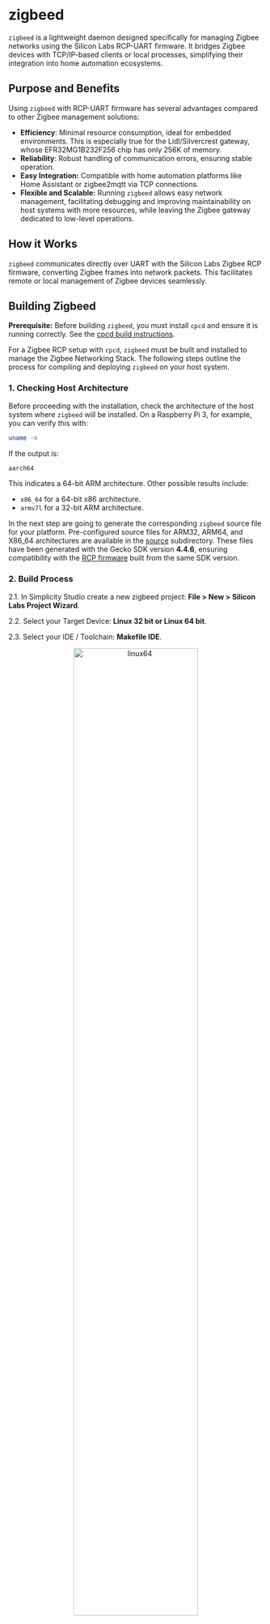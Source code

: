 # zigbeed

`zigbeed` is a lightweight daemon designed specifically for managing Zigbee networks using the Silicon Labs RCP-UART firmware. It bridges Zigbee devices with TCP/IP-based clients or local processes, simplifying their integration into home automation ecosystems.

## Purpose and Benefits

Using `zigbeed` with RCP-UART firmware has several advantages compared to other Zigbee management solutions:

- **Efficiency**: Minimal resource consumption, ideal for embedded environments. This is especially true for the Lidl/Silvercrest gateway, whose EFR32MG1B232F256 chip has only 256K of memory.
- **Reliability**: Robust handling of communication errors, ensuring stable operation.
- **Easy Integration:** Compatible with home automation platforms like Home Assistant or zigbee2mqtt via TCP connections.
- **Flexible and Scalable:** Running `zigbeed` allows easy network management, facilitating debugging and improving maintainability on host systems with more resources, while leaving the Zigbee gateway dedicated to low-level operations.

## How it Works

`zigbeed` communicates directly over UART with the Silicon Labs Zigbee RCP firmware, converting Zigbee frames into network packets. This facilitates remote or local management of Zigbee devices seamlessly.

## Building Zigbeed

**Prerequisite:** Before building `zigbeed`, you must install `cpcd` and ensure it is running correctly. See the [cpcd build instructions](../cpcd).

For a Zigbee RCP setup with `cpcd`, `zigbeed` must be built and installed to manage the Zigbee Networking Stack. The following steps outline the process for compiling and deploying `zigbeed` on your host system.

### 1. Checking Host Architecture

Before proceeding with the installation, check the architecture of the host system where `zigbeed` will be installed. On a Raspberry Pi 3, for example, you can verify this with:

```sh
uname -m
```

If the output is:

```sh
aarch64
```

This indicates a 64-bit ARM architecture. Other possible results include:

- `x86_64` for a 64-bit x86 architecture.
- `armv7l` for a 32-bit ARM architecture.

In the next step are going to generate the corresponding `zigbeed` source file for your platform. Pre-configured source files for ARM32, ARM64, and X86_64 architectures are available in the [source](./source/) subdirectory. These files have been generated with the Gecko SDK version **4.4.6**, ensuring compatibility with the [RCP firmware](../../gateway_firmware/RCP-UART-HW/firmware) built from the same SDK version.


### 2. Build Process

2.1. In Simplicity Studio create a new zigbeed project: **File > New > Silicon Labs Project Wizard**.

2.2. Select your Target Device: **Linux 32 bit or Linux 64 bit**.

2.3. Select your IDE / Toolchain: **Makefile IDE**.

   <p align="center">
     <img src="./media/image1.png" alt="linux64" width="70%">
   </p>
   Enter Next
   
2.4. Search for **zigbeed** and Select the **Zigbee - Host zigbeed** project.

   <p align="center">
     <img src="./media/image2.png" alt="zigbeed" width="70%">
   </p>
   Enter Next
   
2.5. Before clicking Finish, it is recommended to select **Copy Contents**. This simplifies building the application on the `zigbeed` host by copying all required SDK files (rather than symlinking).

   <p align="center">
     <img src="./media/image3.png" alt="zigbeed" width="70%">
   </p>
   Enter Finish
   
2.6. In `zigbeed` Software components Tab search for `Zigbee ARM64` and Install the component:
   <p align="center">
     <img src="./media/image4.png" alt="zigbeed" width="70%">
   </p>
   
   **Note:** You may have to search for `Zigbee x86_64` or `Zigbee ARM32` depending on your host architecture (see Host Architecture above).

2.7. Zip the `zigbeed` folder in `v5_workspace`. The `zigbeed`source file is now ready for compilation on the host.

2.8. Transfer the file on the host and unzip the `zigbeed` folder.

2.9. Navigate into the `zigbeed` folder and build `zigbeed`:

```sh
make -f zigbeed.Makefile
```

2.10. Upon successful build, the executable will be located in `./build/debug/zigbeed`. We strip it and move it to `/usr/local/bin`

```
strip --strip-unneeded build/debug/zigbeed
sudo install -m 755 build/debug/zigbeed /usr/local/bin/zigbeed
```
You can now - optionnally -  delete the installation directory.

### 3. Configure Virtual Serial Devices with `socat`

The `socat` command is used to create virtual serial ports to connect the `zigbeed` daemon to the host application (e.g. Zigbee2MQTT). This is necessary because `zigbeed` communicates with the RCP via the CPC daemon (`cpcd`), but often the host application expects a traditional serial port interface.

```sh
sudo socat pty,link=/dev/ttyZigbeeNCP pty,link=/tmp/ttyZigbeeNCP
```

Explanation:

- `socat`: A multipurpose relay tool that creates bidirectional data streams between two endpoints.
- `pty,link=/dev/ttyZigbeeNCP`: Creates a virtual serial port (pseudo-terminal) and links it to `/dev/ttyZigbeeNCP`.  `/dev/ttyZigbeeNCP` is the virtual serial port that Zigbee2MQTT will connect to.
- `pty,link=/tmp/ttyZigbeeNCP`: Creates another virtual serial port and links it to `/tmp/ttyZigbeeNCP`. `/tmp/ttyZigbeeNCP` is the socket file that zigbeed will create and use for communication.

Why is socat Needed?
- `zigbeed` communicates with the RCP via the CPC daemon (`cpcd`) and exposes its interface as a socket (`/tmp/ttyZigbeeNCP`).
- `Zigbee2MQTT`, however, expects a traditional serial port (e.g., `/dev/ttyZigbeeNCP`).
- `socat` bridges the gap by creating a virtual serial port (`/dev/ttyZigbeeNCP`) that forwards data to the socket (`/tmp/ttyZigbeeNCP`).


### 4. Configure `zigbeed.conf`

Create and edit your `zigbeed.conf` configuration file as follows:

```bash
sudo nano /usr/local/etc/zigbeed.conf
```

Insert:

```
# radio-url: Specifies the connection to the Radio Co-Processor (RCP).
# The format is `spinel+cpc://<interface>?<parameters>`.
# - `cpcd_0`: Refers to the instance of the CPC daemon (cpcd) managing the RCP.
# - `iid=1`: Instance ID of the RCP (must match the ID used by cpcd).
# - `iid-list=0`: List of instance IDs to query (0 means all).
radio-url=spinel+cpc://cpcd_0?iid=1&iid-list=0

# ezsp-interface: Specifies the path to the virtual serial port (socket) that zigbeed will create.
# This is the interface that Zigbee2MQTT will connect to.
# `/tmp/ttyZigbeeNCP` is the socket file that zigbeed will create.
ezsp-interface=/tmp/ttyZigbeeNCP

# debug-level: Sets the verbosity of logging.
# - `5`: Maximum debug level (useful for troubleshooting).
debug-level=5

# verbose: Enables additional verbose logging if set to a non-empty value.
# (Currently empty in your configuration.)
verbose=
```

## Running Zigbeed 

### Auto-starting socat and zigbeed with systemd

To automatically restart `socat` and `zigbeed` after system reboot (e.g., after a power failure), configure systemd user units as follows:

In the `/etc/systemd/system/`directory create the `socat-zigbeed.service` file:

```ini
[Unit]
Description=Socat Virtual Serials for Zigbeed
After=network.target

[Service]
ExecStart=/usr/bin/socat pty,link=/dev/ttyZigbeeNCP pty,link=/tmp/ttyZigbeeNCP
Restart=always
RestartSec=5

[Install]
WantedBy=default.target
```

In the same directory cretae another `zigbeed.service` file:

```ini
[Unit]
Description=zigbeed Daemon
After=socat-zigbeed.service
Requires=cpcd.service

[Service]
ExecStart=/usr/local/bin/zigbeed
Restart=always
RestartSec=5

[Install]
WantedBy=default.target
```

Activate these services:

```bash
sudo systemctl daemon-reload
sudo systemctl enable socat-zigbeed.service zigbeed.service
sudo systemctl start socat-zigbeed.service zigbeed.service
```

### 5. Verifying Communication

To check if `zigbeed` has started correctly, use the following methods:

#### Check the systemd service status

If you started `zigbeed` with `systemd`, check its status. If `zigbeed` is running correctly, you should see `Active: active (running)` in the output.

```bash
jnilo@raspberrypi:~$ systemctl status zigbeed
● zigbeed.service - zigbeed Daemon
     Loaded: loaded (/etc/systemd/system/zigbeed.service; enabled; preset: enabled)
     Active: active (running) since Sun 2025-03-16 17:53:47 CET; 3min 35s ago
 Invocation: bdb2b67a6c8a47a1a26728ab06cf4491
   Main PID: 151347 (zigbeed)
      Tasks: 2 (limit: 697)
     Memory: 468K (peak: 1.5M)
        CPU: 1.203s
     CGroup: /system.slice/zigbeed.service
             └─151347 /usr/local/bin/zigbeed

Mar 16 17:53:50 raspberrypi zigbeed[151347]: [D] P-SpinelDrive-: Sent spinel frame, flg:0x2, iid:1, tid:5, cmd:PROP_VALUE_GET, key:RADIO>
Mar 16 17:53:50 raspberrypi zigbeed[151347]: [D] P-RadioSpinel-: Wait response: tid=5 key=4619
Mar 16 17:53:50 raspberrypi zigbeed[151347]: zigbeed[151347]: [D] P-SpinelDrive-: Received spinel frame, flg:0x2, iid:1, tid:5, cmd:PROP>
Mar 16 17:53:50 raspberrypi zigbeed[151347]: [D] P-SpinelDrive-: Received spinel frame, flg:0x2, iid:1, tid:5, cmd:PROP_VALUE_IS, key:RA>
Mar 16 17:53:50 raspberrypi zigbeed[151347]: zigbeed[151347]: Zigbeed started
Mar 16 17:53:50 raspberrypi zigbeed[151347]: zigbeed[151347]: RCP version: SL-OPENTHREAD/2.4.5.0_GitHub-797150858; EFR32; Mar 11 2025 14>
Mar 16 17:53:50 raspberrypi zigbeed[151347]: zigbeed[151347]: Zigbeed Version: GSDK 7.5.0 - Feb 27 2025 - 02:58:50
Mar 16 17:53:50 raspberrypi zigbeed[151347]: Zigbeed started
Mar 16 17:53:50 raspberrypi zigbeed[151347]: RCP version: SL-OPENTHREAD/2.4.5.0_GitHub-797150858; EFR32; Mar 11 2025 14:35:31
Mar 16 17:53:50 raspberrypi zigbeed[151347]: Zigbeed Version: GSDK 7.5.0 - Feb 27 2025 - 02:58:50
jnilo@raspberrypi:~$
```

#### Check logs using journalctl

To view logs from `zigbeed`, use:

```bash
journalctl -u zigbeed.service --follow
```

This will display live logs of `zigbeed` in real-time.


Connect home automation software via TCP:

```yaml
version: 4
homeassistant:
  enabled: false
frontend:
  enabled: true
mqtt:
  base_topic: zigbee2mqtt
  server: mqtt://localhost
serial:
  port: /dev/ttyZigbeeNCP
  adapter: ember
```


## Troubleshooting

- **Serial Communication Issues:** Verify UART permissions and connections.
- **Log Inspection:** Default logs located at `/var/log/zigbeed.log`.

## Additional Resources

- [Official Silicon Labs Zigbeed Documentation](https://docs.silabs.com/zigbee/latest/multiprotocol-solution-linux/building-zigbee-hosts-locally)


